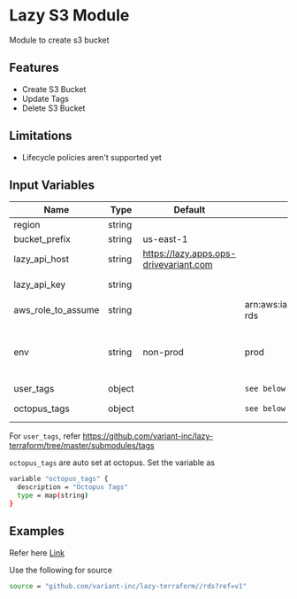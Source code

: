 # Lazy S3 Module

Module to create s3 bucket

## Features

- Create S3 Bucket
- Update Tags
- Delete S3 Bucket

## Limitations

- Lifecycle policies aren't supported yet

## Input Variables

 | Name               | Type   | Default                                  | Example                               | Notes                                         |
 | ------------------ | ------ | ---------------------------------------- | ------------------------------------- | --------------------------------------------- |
 | region             | string |                                          |                                       |                                               |
 | bucket_prefix      | string | us-east-1                                |                                       |                                               |
 | lazy_api_host      | string | <https://lazy.apps.ops-drivevariant.com> |                                       | auto set at octopus                           |
 | lazy_api_key       | string |                                          |                                       | auto set at octopus                           |
 | aws_role_to_assume | string |                                          | arn:aws:iam::108141096600:role/tf-rds |                                               |
 | env                | string | non-prod                                 | prod                                  | `prod` will support replication in the future |
 | user_tags          | object |                                          | `see below`                           |                                               |
 | octopus_tags       | object |                                          | `see below`                           | auto set at octopus                           |

For `user_tags`, refer <https://github.com/variant-inc/lazy-terraform/tree/master/submodules/tags>

`octopus_tags` are auto set at octopus. Set the variable as

```bash
variable "octopus_tags" {
  description = "Octopus Tags"
  type = map(string)
}
```

## Examples

Refer here [Link](./tests/main.tf)

Use the following for source

```bash
source = "github.com/variant-inc/lazy-terraform//rds?ref=v1"
```
